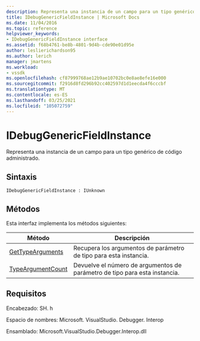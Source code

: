 ```yaml
---
description: Representa una instancia de un campo para un tipo genérico de código administrado.
title: IDebugGenericFieldInstance | Microsoft Docs
ms.date: 11/04/2016
ms.topic: reference
helpviewer_keywords:
- IDebugGenericFieldInstance interface
ms.assetid: f68b4761-be8b-4801-9d4b-cde90e01d95e
author: leslierichardson95
ms.author: lerich
manager: jmartens
ms.workload:
- vssdk
ms.openlocfilehash: cf87999768ae12b9ae10702bc0e8ae8efe16e000
ms.sourcegitcommit: f2916d8fd296b92cc402597d1d1eecda4f6cccbf
ms.translationtype: MT
ms.contentlocale: es-ES
ms.lasthandoff: 03/25/2021
ms.locfileid: "105072759"
---
```

# <a name="idebuggenericfieldinstance"></a>IDebugGenericFieldInstance
Representa una instancia de un campo para un tipo genérico de código administrado.

## <a name="syntax"></a>Sintaxis

```
IDebugGenericFieldInstance : IUnknown
```

## <a name="methods"></a>Métodos
 Esta interfaz implementa los métodos siguientes:

|Método|Descripción|
|------------|-----------------|
|[GetTypeArguments](../../../extensibility/debugger/reference/idebuggenericfieldinstance-gettypearguments.md)|Recupera los argumentos de parámetro de tipo para esta instancia.|
|[TypeArgumentCount](../../../extensibility/debugger/reference/idebuggenericfieldinstance-typeargumentcount.md)|Devuelve el número de argumentos de parámetro de tipo para esta instancia.|

## <a name="requirements"></a>Requisitos
 Encabezado: SH. h

 Espacio de nombres: Microsoft. VisualStudio. Debugger. Interop

 Ensamblado: Microsoft.VisualStudio.Debugger.Interop.dll
